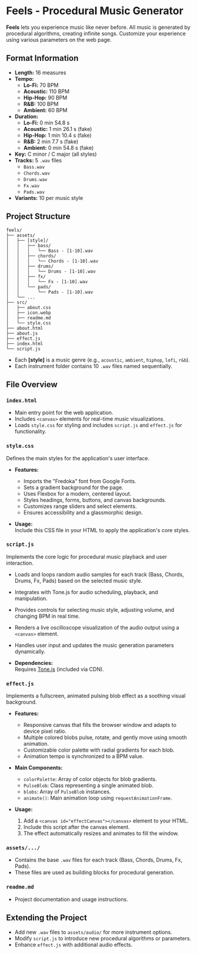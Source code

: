 # Feels - Procedural Music Generator

**Feels** lets you experience music like never before. All music is generated by procedural algorithms, creating infinite songs. Customize your experience using various parameters on the web page.

## Format Information

- **Length:** 16 measures
- **Tempo:**
  - **Lo-Fi:** 70 BPM
  - **Acoustic:** 110 BPM
  - **Hip-Hop:** 90 BPM
  - **R&B:** 100 BPM
  - **Ambient:** 60 BPM
- **Duration:**
  - **Lo-Fi:** 0 min 54.8 s
  - **Acoustic:** 1 min 26.1 s (fake)
  - **Hip-Hop:** 1 min 10.4 s (fake)
  - **R&B:** 2 min 7.7 s (fake)
  - **Ambient:** 0 min 54.8 s (fake)
- **Key:** C minor / C major (all styles)
- **Tracks:** 5 `.wav` files
  - `Bass.wav`
  - `Chords.wav`
  - `Drums.wav`
  - `Fx.wav`
  - `Pads.wav`
- **Variants:** 10 per music style

## Project Structure

```
feels/
├── assets/
│   ├── [style]/
│   │   ├── bass/
│   │   │   └── Bass - [1-10].wav
│   │   ├── chords/
│   │   │   └── Chords - [1-10].wav
│   │   ├── drums/
│   │   │   └── Drums - [1-10].wav
│   │   ├── fx/
│   │   │   └── Fx - [1-10].wav
│   │   └── pads/
│   │       └── Pads - [1-10].wav
│   └── ...
├── src/
│   ├── about.css
│   ├── icon.webp
│   ├── readme.md
│   └── style.css
├── about.html
├── about.js
├── effect.js
├── index.html
└── script.js
```

- Each **[style]** is a music genre (e.g., `acoustic`, `ambient`, `hiphop`, `lofi`, `r&b`).
- Each instrument folder contains 10 `.wav` files named sequentially.

## File Overview

### `index.html`

- Main entry point for the web application.
- Includes `<canvas>` elements for real-time music visualizations.
- Loads `style.css` for styling and includes `script.js` and `effect.js` for functionality.

### `style.css`

Defines the main styles for the application's user interface.

- **Features:**

  - Imports the "Fredoka" font from Google Fonts.
  - Sets a gradient background for the page.
  - Uses Flexbox for a modern, centered layout.
  - Styles headings, forms, buttons, and canvas backgrounds.
  - Customizes range sliders and select elements.
  - Ensures accessibility and a glassmorphic design.

- **Usage:**  
  Include this CSS file in your HTML to apply the application's core styles.

### `script.js`

Implements the core logic for procedural music playback and user interaction.

- Loads and loops random audio samples for each track (Bass, Chords, Drums, Fx, Pads) based on the selected music style.
- Integrates with Tone.js for audio scheduling, playback, and manipulation.
- Provides controls for selecting music style, adjusting volume, and changing BPM in real time.
- Renders a live oscilloscope visualization of the audio output using a `<canvas>` element.
- Handles user input and updates the music generation parameters dynamically.

- **Dependencies:**  
  Requires [Tone.js](https://tonejs.github.io/) (included via CDN).

### `effect.js`

Implements a fullscreen, animated pulsing blob effect as a soothing visual background.

- **Features:**

  - Responsive canvas that fills the browser window and adapts to device pixel ratio.
  - Multiple colored blobs pulse, rotate, and gently move using smooth animation.
  - Customizable color palette with radial gradients for each blob.
  - Animation tempo is synchronized to a BPM value.

- **Main Components:**

  - `colorPalette`: Array of color objects for blob gradients.
  - `PulseBlob`: Class representing a single animated blob.
  - `blobs`: Array of `PulseBlob` instances.
  - `animate()`: Main animation loop using `requestAnimationFrame`.

- **Usage:**
  1. Add a `<canvas id="effectCanvas"></canvas>` element to your HTML.
  2. Include this script after the canvas element.
  3. The effect automatically resizes and animates to fill the window.

### `assets/.../`

- Contains the base `.wav` files for each track (Bass, Chords, Drums, Fx, Pads).
- These files are used as building blocks for procedural generation.

### `readme.md`

- Project documentation and usage instructions.

## Extending the Project

- Add new `.wav` files to `assets/audio/` for more instrument options.
- Modify `script.js` to introduce new procedural algorithms or parameters.
- Enhance `effect.js` with additional audio effects.
